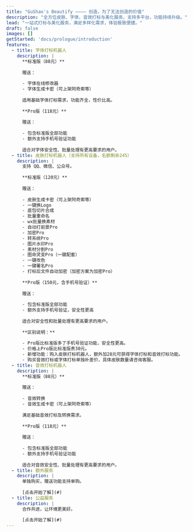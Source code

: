 ```yaml
---
title: "GuShao's Beautify ———— 创造，为了无法创造的价值"
description: "全方位皮肤、字体、音效打标与美化服务，支持多平台，功能持续升级。"
lead: "一站式打标与美化服务，满足多样化需求，体验极致便捷。"
draft: false
images: []
getStarted: 'docs/prologue/introduction'
features:
  - title: 字体打标机器人
    description: |
      **标准版（88元）**
      
      赠送：
      
      - 字体在线修改器
      - 字体生成卡密（可上架阿奇索等）
      
      适用基础字体打标需求，功能齐全，性价比高。
      
      **Pro版（118元）**
      
      赠送：
      
      - 包含标准版全部功能
      - 额外支持手机号验证功能
      
      适合对字体安全性、批量处理有更高要求的用户。
  - title: 皮肤打标机器人（支持所有设备，名额剩余245）
    description: |
      支持 QQ、微信、公众号。
      
      **标准版（120元）**
      
      赠送：
      
      - 皮肤生成卡密（可上架阿奇索等）
      - 一键换Logo
      - 底包切片合成
      - 批量重命名
      - wx批量换素材
      - 自动打前景Pro
      - 加密Pro
      - 转系统Pro
      - 图片水印Pro
      - 素材分割Pro
      - 图命灵变Pro（一键配套）
      - 一键改色
      - 一键署名Pro
      - 打标后文件自动加密（加密方案为加密Pro）
      
      **Pro版（150元，含手机号验证）**
      
      赠送：
      
      - 包含标准版全部功能
      - 额外支持手机号验证，安全性更高
      
      适合对安全性和批量处理有更高要求的用户。
      
      **区别说明：**
      
      - Pro版比标准版多了手机号验证功能，安全性更高。
      - 价格上Pro版比标准版贵30元。
      - 新增功能：购入皮肤打标机器人，额外加28元可获得字体打标和音效打标功能。
      - 购买音效打标或字体打标单独补差价，具体皮肤数量请咨询客服。
  - title: 音效打标机器人
    description: |
      **标准版（88元）**
      
      赠送：
      
      - 音效转换
      - 音效生成卡密（可上架阿奇索等）
      
      满足基础音效打标及转换需求。
      
      **Pro版（118元）**
      
      赠送：
      
      - 包含标准版全部功能
      - 额外支持手机号验证功能
      
      适合对音效安全性、批量处理有更高要求的用户。
  - title: 额外服务
    description: |
      单独购买，赠送功能支持单购。
      
      [点击开始了解](#)
  - title: 公益服务
    description: |
      合作共进，让环境更美好。
      
      [点击开始了解](#)
---
```

